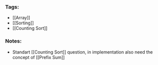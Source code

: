 ### Tags:
- [[Array]]
- [[Sorting]]
- [[Counting Sort]]
### Notes:
- Standart [[Counting Sort]] question, in implementation also need the concept of [[Prefix Sum]]